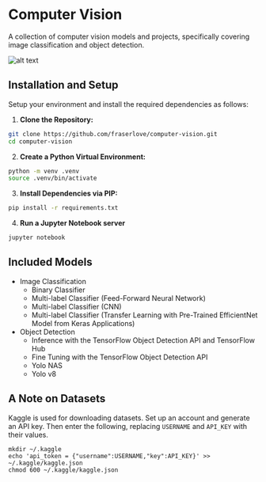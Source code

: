 # Computer Vision
A collection of computer vision models and projects, specifically covering image classification and object detection.

![alt text](https://fraser.love/content/images/size/w2000/2023/07/intro-into-object-detection-color.jpg)
## Installation and Setup
Setup your environment and install the required dependencies as follows:

1. **Clone the Repository:**
```bash
git clone https://github.com/fraserlove/computer-vision.git
cd computer-vision
```

2. **Create a Python Virtual Environment:**
```bash
python -m venv .venv
source .venv/bin/activate
```

3. **Install Dependencies via PIP:**

```bash
pip install -r requirements.txt
```

4. **Run a Jupyter Notebook server**
``` bash
jupyter notebook
```
## Included Models

- Image Classification
    - Binary Classifier
    - Multi-label Classifier (Feed-Forward Neural Network)
    - Multi-label Classifier (CNN)
    - Multi-label Classifier (Transfer Learning with Pre-Trained EfficientNet Model from Keras Applications)
- Object Detection
    - Inference with the TensorFlow Object Detection API and TensorFlow Hub
    - Fine Tuning with the TensorFlow Object Detection API
    - Yolo NAS
    - Yolo v8

## A Note on Datasets
Kaggle is used for downloading datasets. Set up an account and generate an API key. Then enter the following,
replacing `USERNAME` and `API_KEY` with their values.
```
mkdir ~/.kaggle
echo 'api_token = {"username":USERNAME,"key":API_KEY}' >> ~/.kaggle/kaggle.json
chmod 600 ~/.kaggle/kaggle.json
```
